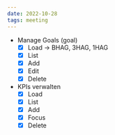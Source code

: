 ```yaml
---
date: 2022-10-28
tags: meeting
---
```



- Manage Goals (goal)
	- [x] Load -> BHAG, 3HAG, 1HAG
	- [x] List
	- [x]  Add
	- [x]  Edit
	- [x] Delete
- KPIs verwalten
	- [x] Load
	- [x] List
	- [x] Add
	- [x] Focus
	- [x] Delete